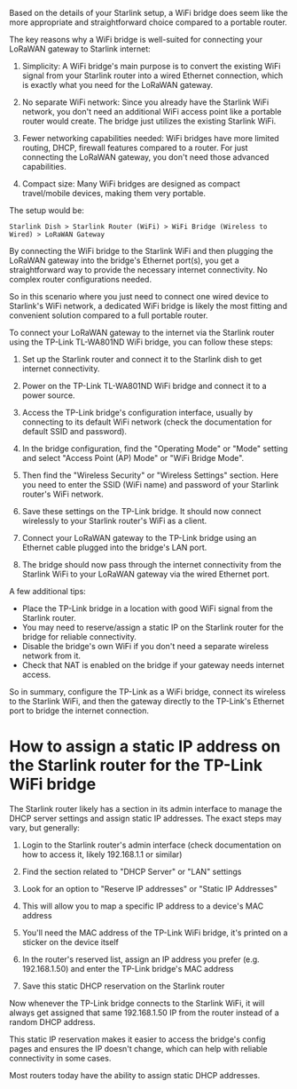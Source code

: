 
Based on the details of your Starlink setup,
a WiFi bridge does seem like the more appropriate
and straightforward choice compared to a portable router.

The key reasons why a WiFi bridge is well-suited for connecting your 
LoRaWAN gateway to Starlink internet:

1. Simplicity: A WiFi bridge's main purpose is to convert the existing WiFi signal from your Starlink router into a wired Ethernet connection, which is exactly what you need for the LoRaWAN gateway.

2. No separate WiFi network: Since you already have the Starlink WiFi network, you don't need an additional WiFi access point like a portable router would create. The bridge just utilizes the existing Starlink WiFi.

3. Fewer networking capabilities needed: WiFi bridges have more limited routing, DHCP, firewall features compared to a router. For just connecting the LoRaWAN gateway, you don't need those advanced capabilities.

4. Compact size: Many WiFi bridges are designed as compact travel/mobile devices, making them very portable.

The setup would be:

`Starlink Dish > Starlink Router (WiFi) > WiFi Bridge (Wireless to Wired) > LoRaWAN Gateway`

By connecting the WiFi bridge to the Starlink WiFi and then plugging the LoRaWAN gateway into the bridge's Ethernet port(s), you get a straightforward way to provide the necessary internet connectivity. No complex router configurations needed.

So in this scenario where you just need to connect one wired device to Starlink's WiFi network, a dedicated WiFi bridge is likely the most fitting and convenient solution compared to a full portable router.


To connect your LoRaWAN gateway to the internet via the Starlink router
using the TP-Link TL-WA801ND WiFi bridge, you can follow these steps:

1. Set up the Starlink router and connect it to the Starlink dish to get internet connectivity.

2. Power on the TP-Link TL-WA801ND WiFi bridge and connect it to a power source.

3. Access the TP-Link bridge's configuration interface, usually by connecting to its default WiFi network (check the documentation for default SSID and password).

4. In the bridge configuration, find the "Operating Mode" or "Mode" setting and select "Access Point (AP) Mode" or "WiFi Bridge Mode".

5. Then find the "Wireless Security" or "Wireless Settings" section. Here you need to enter the SSID (WiFi name) and password of your Starlink router's WiFi network.

6. Save these settings on the TP-Link bridge. It should now connect wirelessly to your Starlink router's WiFi as a client.

7. Connect your LoRaWAN gateway to the TP-Link bridge using an Ethernet cable plugged into the bridge's LAN port.

8. The bridge should now pass through the internet connectivity from the Starlink WiFi to your LoRaWAN gateway via the wired Ethernet port.

A few additional tips:
- Place the TP-Link bridge in a location with good WiFi signal from the Starlink router.
- You may need to reserve/assign a static IP on the Starlink router for the bridge for reliable connectivity.
- Disable the bridge's own WiFi if you don't need a separate wireless network from it.
- Check that NAT is enabled on the bridge if your gateway needs internet access.

So in summary, configure the TP-Link as a WiFi bridge, connect its wireless to the Starlink WiFi, and then the gateway directly to the TP-Link's Ethernet port to bridge the internet connection.

# How to assign a static IP address on the Starlink router for the TP-Link WiFi bridge

The Starlink router likely has a section in its admin interface to manage the DHCP server settings and assign static IP addresses. The exact steps may vary, but generally:

1. Login to the Starlink router's admin interface (check documentation on how to access it, likely 192.168.1.1 or similar)

2. Find the section related to "DHCP Server" or "LAN" settings

3. Look for an option to "Reserve IP addresses" or "Static IP Addresses"

4. This will allow you to map a specific IP address to a device's MAC address

5. You'll need the MAC address of the TP-Link WiFi bridge, it's printed on a sticker on the device itself

6. In the router's reserved list, assign an IP address you prefer (e.g. 192.168.1.50) and enter the TP-Link bridge's MAC address

7. Save this static DHCP reservation on the Starlink router

Now whenever the TP-Link bridge connects to the Starlink WiFi,
it will always get assigned that same 192.168.1.50 IP 
from the router instead of a random DHCP address.

This static IP reservation makes it easier to access the bridge's config pages 
and ensures the IP doesn't change, which can help with reliable connectivity in some cases.

Most routers today have the ability to assign static DHCP addresses.
